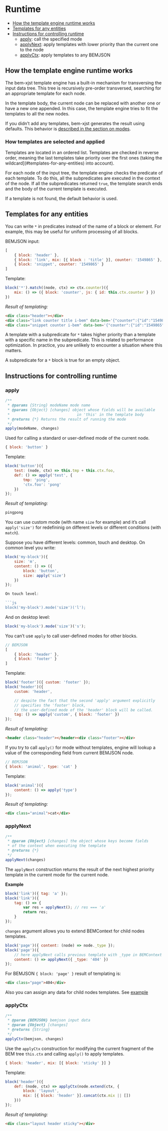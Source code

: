 # Runtime

* [How the template engine runtime works](#how-the-template-engine-runtime-works)
* [Templates for any entities](#templates-for-any-entities)
* [Instructions for controlling runtime](#instructions-for-controlling-runtime)
  * [apply](#apply): call the specified mode
  * [applyNext](#applynext): apply templates with lower priority than the current one to the node
  * [applyCtx](#applyctx): apply templates to any BEMJSON

## How the template engine runtime works

The bem-xjst template engine has a built-in mechanism for transversing the input data tree. This tree is recursively pre-order transversed, searching for an appropriate template for each node.

In the template body, the current node can be replaced with another one or have a new one appended. In this case, the template engine tries to fit the templates to all the new nodes.

If you didn’t add any templates, bem-xjst generates the result using defaults. This behavior is [described in the section on modes](5-templates-syntax.md#body).

### How templates are selected and applied

Templates are located in an ordered list. Templates are checked in reverse order, meaning the last templates take priority over the first ones (taking the wildcard](#templates-for-any-entities) into account).

For each node of the input tree, the template engine checks the predicate of each template. To do this, all the subpredicates are executed in the context of the node. If all the subpredicates returned `true`, the template search ends and the body of the current template is executed.

If a template is not found, the default behavior is used.

## Templates for any entities

You can write `*` in predicates instead of the name of a block or element. For example, this may be useful for uniform processing of all blocks.

BEMJSON input:

```js
[
    { block: 'header' },
    { block: 'link', mix: [{ block : 'title' }], counter: '1549865' },
    { block: 'snippet', counter: '1549865' }
]
```

Template:

```js
block('*').match((node, ctx) => ctx.counter)({
    mix: () => ({ block: 'counter', js: { id: this.ctx.counter } })
})
```

*Result of templating:*

```html
<div class="header"></div>
<div class="link counter title i-bem" data-bem='{"counter":{"id":"1549865"}}'></div>
<div class="snippet counter i-bem" data-bem='{"counter":{"id":"1549865"}}'></div>
```

A template with a subpredicate for `*` takes higher priority than a template with a specific name in the subpredicate. This is related to performance optimization. In practice, you are unlikely to encounter a situation where this matters.

A subpredicate for a `*` block is true for an empty object.

## Instructions for controlling runtime

### apply

```js
/**
 * @params {String} modeName mode name
 * @params {Object} [changes] object whose fields will be available
 *                              in 'this' in the template body
 * @returns {*} Returns the result of running the mode
 */
apply(modeName, changes)
```

Used for calling a standard or user-defined mode of the current node.

```js
{ block: 'button' }
```

Template:

```js
block('button')({
    test: (node, ctx) => this.tmp + this.ctx.foo,
    def: () => apply('test', {
        tmp: 'ping',
        'ctx.foo': 'pong'
    })
});
```

*Result of templating:*

```html
pingpong
```

You can use custom mode (with name `size` for example) and it’s call `apply('size')` for redefininig on different levels or different conditions (with `match`).

Suppose you have different levels: common, touch and desktop. On common level you write:

```js
block('my-block')({
    size: 'm',
    content: () => ({
        block: 'button',
        size: apply('size')
    })
});

On touch level:

```js
block('my-block').mode('size')('l');
```

And on desktop level:

```js
block('my-block').mode('size')('s');
```


You can’t use `apply` to call user-defined modes for other blocks.

```js
// BEMJSON
[
    { block: 'header' },
    { block: 'footer' }
]
```

Template:

```js
block('footer')({ custom: 'footer' });
block('header')({
    custom: 'header',

    // despite the fact that the second 'apply' argument explicitly
    // specifies the 'footer' block,
    // the user-defined mode of the 'header' block will be called.
    tag: () => apply('custom', { block: 'footer' })
});
```

*Result of templating:*

```html
<header class="header"></header><div class="footer"></div>
```

If you try to call `apply()` for mode without templates, engine will lookup a
value of the corresponding field from current BEMJSON node.

```js
// BEMJSON
{ block: 'animal', type: 'cat' }
```

Template:

```js
block('animal')({
    content: () => apply('type')
});
```

*Result of templating:*

```html
<div class="animal">cat</div>
```

### applyNext

```js
/**
 * @param {Object} [changes] the object whose keys become fields
 * of the context when executing the template
 * @returns {*}
 */
applyNext(changes)
```

The `applyNext` construction returns the result of the next highest priority template in the current mode for the current node.

**Example**

```js
block('link')({ tag: 'a' });
block('link')({
    tag: () => {
        var res = applyNext(); // res === 'a'
        return res;
    }
});
```

`changes` argument allows you to extend BEMContext for child nodes templates.

```js
block('page')({ content: (node) => node._type });
block('page')({
    // here applyNext calls previous template with _type in BEMContext
    content: () => applyNext({ _type: '404' })
});
```

For BEMJSON `{ block: 'page' }` result of templating is:

```html
<div class="page">404</div>
```

Also you can assign any data for child nodes templates. See [example](6-templates-context.md#data-tunneling-for-child’s-templates)

### applyCtx

```js
/**
 * @param {BEMJSON} bemjson input data
 * @param {Object} [changes]
 * @returns {String}
 */
applyCtx(bemjson, changes)
```

Use the `applyCtx` construction for modifying the current fragment of the BEM tree `this.ctx` and calling `apply()` to apply templates.

```js
{ block: 'header', mix: [{ block: 'sticky' }] }
```

Template:

```js
block('header')({
    def: (node, ctx) => applyCtx(node.extend(ctx, {
        block: 'layout',
        mix: [{ block: 'header' }].concat(ctx.mix || [])
    }))
});
```

*Result of templating:*

```html
<div class="layout header sticky"></div>
```
